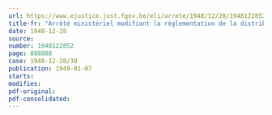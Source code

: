 ```yaml
---
url: https://www.ejustice.just.fgov.be/eli/arrete/1948/12/28/1948122852/justel
title-fr: "Arrêté ministériel modifiant la règlementation de la distribution des combustibles"
date: 1948-12-28
source:
number: 1948122852
page: 888888
case: 1948-12-28/38
publication: 1949-01-07
starts:
modifies:
pdf-original:
pdf-consolidated:
---
```


